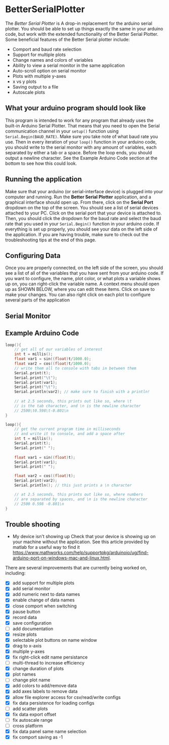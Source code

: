 # BetterSerialPlotter
The *Better Serial Plotter* is A drop-in replacement for the arduino serial plotter. You should be able to set up things exactly the same in your arduino code, but work with the extended functionality of the Better Serial Plotter. Some beneficial features of the Better Serial plotter include:
- Comport and baud rate selection
- Support for multiple plots
- Change names and colors of variables
- Ability to view a serial monitor in the same application
- Auto-scroll option on serial monitor
- Plots with multiple y-axes
- x vs y plots
- Saving output to a file
- Autoscale plots

## What your arduino program should look like
This program is intended to work for any program that already uses the built-in Arduino Serial Plotter. That means that you need to open the Serial communication channel in your `setup()` function using `Serial.Begin(BAUD_RATE)`. Make sure you take note of what baud rate you use. Then in every iteration of your `loop()` function in your arduino code, you should write to the serial monitor with any amount of variables, each separated by either a tab or a space. Before the loop ends, you should output a newline character. See the Example Arduino Code section at the bottom to see how this could look.

## Running the application

Make sure that your arduino (or serial-interface device) is plugged into your computer and running. Run the **Better Serial Plotter** application, and a graphical interface should open up. From there, click on the **Serial Port** dropdown on the top of the screen. You should see a list of serial devices attached to your PC. Click on the serial port that your device is attached to. Then, you should click the dropdown for the baud rate and select the baud rate that you used in your `Serial.Begin()` function in your arduino code. If everything is set up properly, you should see your data on the left side of the application. If you are having trouble, make sure to check out the troubleshooting tips at the end of this page.

## Configuring Data
Once you are properly connected, on the left side of the screen, you should see a list of all of the variables that you have sent from your arduino code. If you want to configure, the name, plot color, or what plots a variable shows up on, you can right-click the variable name. A context menu should open up as SHOWN BELOW, where you can edit these items. Click on save to make your changes. You can also right click on each plot to configure several parts of the application

## Serial Monitor

## Example Arduino Code

```cpp
loop(){
    // get all of our variables of interest
    int t = millis();
    float var1 = sin((float)t/1000.0);
    float var2 = cos((float)t/1000.0);
    // write them all to console with tabs in between them
    Serial.print(t);
    Serial.print("\t");
    Serial.print(var1);
    Serial.print("\t");
    Serial.println(var2); // make sure to finish with a println!
    
    // at 2.5 seconds, this prints out like so, where \t
    // is the tab character, and \n is the newline character
    // 2500\t0.598\t-0.801\n
}
```

```cpp
loop(){
    // get the current program time in milliseconds
    // and write it to console, and add a space after
    int t = millis();
    Serial.print(t);
    Serial.print(" ");
    
    float var1 = sin((float)t);
    Serial.print(var1);
    Serial.print(" ");

    float var2 = cos((float)t);
    Serial.print(var2);
    Serial.println(); // this just prints a \n character

    // at 2.5 seconds, this prints out like so, where numbers
    // are separated by spaces, and \n is the newline character
    // 2500 0.598 -0.801\n
}
```

## Trouble shooting
- My device isn't showing up
Check that your device is showing up on your machine without the application. See this article provided by matlab for a useful way to find it https://www.mathworks.com/help/supportpkg/arduinoio/ug/find-arduino-port-on-windows-mac-and-linux.html.


There are several improvements that are currently being worked on, including:
- [x] add support for multiple plots
- [x] add serial monitor
- [x] add numeric next to data names
- [x] enable change of data names
- [x] close comport when switching
- [x] pause button
- [x] record data
- [x] save configuration
- [ ] add documentation
- [x] resize plots
- [x] selectable plot buttons on name window
- [x] drag to x-axis
- [x] multiple y-axes
- [x] fix right-click edit name persistance
- [ ] multi-thread to increase efficiency
- [x] change duration of plots
- [x] plot names
- [ ] change plot name
- [x] add colors to add/remove data
- [x] add axes labels to remove data
- [x] allow file explorer access for csv/read/write configs
- [x] fix data persistence for loading configs
- [ ] add scatter plots
- [x] fix data export offset
- [ ] fix autoscale range
- [ ] cross platform
- [x] fix data panel same name selection
- [x] fix comport saving as -1